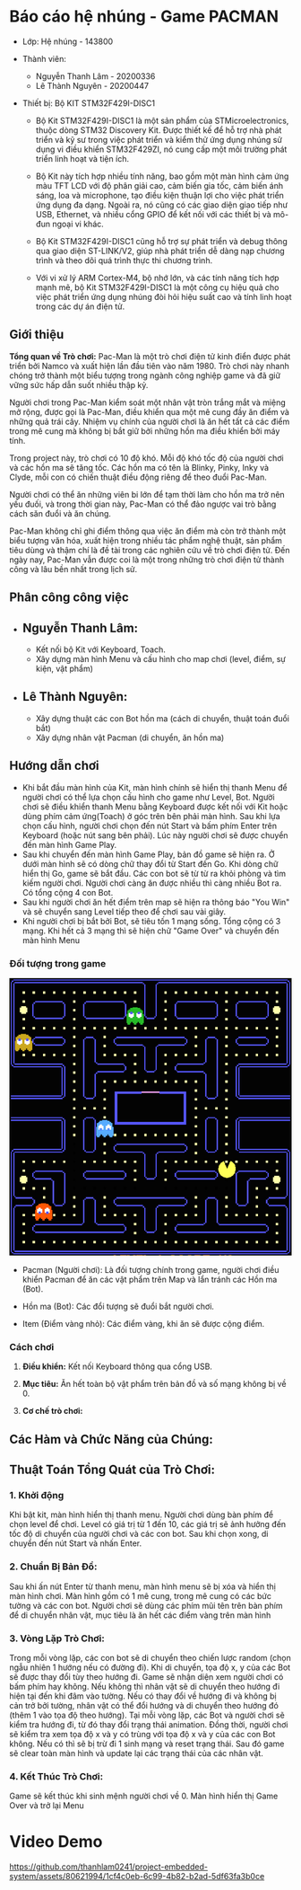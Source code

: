 # Báo cáo hệ nhúng - Game PACMAN

- Lớp: Hệ nhúng - 143800
- Thành viên:
  - Nguyễn Thanh Lâm - 20200336
  - Lê Thành Nguyên - 20200447
- Thiết bị: Bộ KIT STM32F429I-DISC1

  - Bộ Kit STM32F429I-DISC1 là một sản phẩm của STMicroelectronics, thuộc dòng STM32 Discovery Kit. Được thiết kế để hỗ trợ nhà phát triển và kỹ sư trong việc phát triển và kiểm thử ứng dụng nhúng sử dụng vi điều khiển STM32F429ZI, nó cung cấp một môi trường phát triển linh hoạt và tiện ích.

  - Bộ Kit này tích hợp nhiều tính năng, bao gồm một màn hình cảm ứng màu TFT LCD với độ phân giải cao, cảm biến gia tốc, cảm biến ánh sáng, loa và microphone, tạo điều kiện thuận lợi cho việc phát triển ứng dụng đa dạng. Ngoài ra, nó cũng có các giao diện giao tiếp như USB, Ethernet, và nhiều cổng GPIO để kết nối với các thiết bị và mô-đun ngoại vi khác.

  - Bộ Kit STM32F429I-DISC1 cũng hỗ trợ sự phát triển và debug thông qua giao diện ST-LINK/V2, giúp nhà phát triển dễ dàng nạp chương trình và theo dõi quá trình thực thi chương trình.

  - Với vi xử lý ARM Cortex-M4, bộ nhớ lớn, và các tính năng tích hợp mạnh mẽ, bộ Kit STM32F429I-DISC1 là một công cụ hiệu quả cho việc phát triển ứng dụng nhúng đòi hỏi hiệu suất cao và tính linh hoạt trong các dự án điện tử.

## Giới thiệu

<!-- %<Khái quát về trò chơi>% -->

**Tổng quan về Trò chơi:**
Pac-Man là một trò chơi điện tử kinh điển được phát triển bởi Namco và xuất hiện lần đầu tiên vào năm 1980. Trò chơi này nhanh chóng trở thành một biểu tượng trong ngành công nghiệp game và đã giữ vững sức hấp dẫn suốt nhiều thập kỷ.

Người chơi trong Pac-Man kiểm soát một nhân vật tròn trắng mắt và miệng mở rộng, được gọi là Pac-Man, điều khiển qua một mê cung đầy ăn điểm và những quả trái cây. Nhiệm vụ chính của người chơi là ăn hết tất cả các điểm trong mê cung mà không bị bắt giữ bởi những hồn ma điều khiển bởi máy tính.

Trong project này, trò chơi có 10 độ khó. Mỗi độ khó tốc độ của người chơi và các hồn ma sẽ tăng tốc. Các hồn ma có tên là Blinky, Pinky, Inky và Clyde, mỗi con có chiến thuật điều động riêng để theo đuổi Pac-Man.

Người chơi có thể ăn những viên bi lớn để tạm thời làm cho hồn ma trở nên yếu đuối, và trong thời gian này, Pac-Man có thể đảo ngược vai trò bằng cách săn đuổi và ăn chúng.

Pac-Man không chỉ ghi điểm thông qua việc ăn điểm mà còn trở thành một biểu tượng văn hóa, xuất hiện trong nhiều tác phẩm nghệ thuật, sản phẩm tiêu dùng và thậm chí là đề tài trong các nghiên cứu về trò chơi điện tử. Đến ngày nay, Pac-Man vẫn được coi là một trong những trò chơi điện tử thành công và lâu bền nhất trong lịch sử.

## Phân công công việc

- ## Nguyễn Thanh Lâm:

  - Kết nối bộ Kit với Keyboard, Toach.
  - Xây dựng màn hình Menu và cấu hình cho map chơi (level, điểm, sự kiện, vật phẩm)

- ## Lê Thành Nguyên:
  - Xây dựng thuật các con Bot hồn ma (cách di chuyển, thuật toán đuổi bắt)
  - Xây dựng nhân vật Pacman (di chuyển, ăn hồn ma)

## Hướng dẫn chơi

- Khi bắt đầu màn hình của Kit, màn hình chính sẽ hiển thị thanh Menu để người chơi có thể lựa chọn cấu hình cho game như Level, Bot. Người chơi sẽ điều khiển thanh Menu bằng Keyboard được kết nối với Kit hoặc dùng phím cảm ứng(Toach) ở góc trên bên phải màn hình. Sau khi lựa chọn cấu hình, người chơi chọn đến nút Start và bấm phím Enter trên Keyboard (hoặc nút sang bên phải). Lúc này người chơi sẽ được chuyển đến màn hình Game Play.
- Sau khi chuyển đến màn hình Game Play, bản đồ game sẽ hiện ra. Ở dưới màn hình sẽ có dòng chữ thay đổi từ Start đến Go. Khi dòng chữ hiển thị Go, game sẽ bắt đầu. Các con bot sẽ từ từ ra khỏi phòng và tìm kiếm người chơi. Người chơi càng ăn được nhiều thì càng nhiều Bot ra. Có tổng cộng 4 con Bot.
- Sau khi người chơi ăn hết điểm trên map sẽ hiện ra thông báo "You Win" và sẽ chuyển sang Level tiếp theo để chơi sau vài giây.
- Khi người chơi bị bắt bởi Bot, sẽ tiêu tốn 1 mạng sống. Tổng cộng có 3 mạng. Khi hết cả 3 mạng thì sẽ hiện chữ "Game Over" và chuyển đến màn hình Menu

### Đối tượng trong game

![Alt text](image/map.jpg)

- Pacman (Người chơi): Là đối tượng chính trong game, người chơi điều khiển Pacman để ăn các vật phẩm trên Map và lẩn tránh các Hồn ma (Bot).

- Hồn ma (Bot):
  Các đổi tượng sẽ đuổi bắt người chơi.

- Item (Điểm vàng nhỏ): Các điểm vàng, khi ăn sẽ được cộng điểm.

### Cách chơi

1. **Điều khiển:**
   Kết nối Keyboard thông qua cổng USB.
2. **Mục tiêu:**
   Ăn hết toàn bộ vật phẩm trên bản đồ và số mạng không bị về 0.

3. **Cơ chế trò chơi:**

## Các Hàm và Chức Năng của Chúng:

## Thuật Toán Tổng Quát của Trò Chơi:

### 1. **Khởi động**

Khi bật kit, màn hình hiển thị thanh menu. Người chơi dùng bàn phím để chọn level để chơi. Level có giá trị từ 1 đến 10, các giá trị sẽ ảnh hưởng đến tốc độ di chuyển của người chơi và các con bot. Sau khi chọn xong, di chuyển đến nút Start và nhấn Enter.

### 2. **Chuẩn Bị Bản Đồ**:

Sau khi ấn nút Enter từ thanh menu, màn hình menu sẽ bị xóa và hiển thị màn hình chơi. Màn hình gồm có 1 mê cung, trong mê cung có các bức tường và các con bot. Người chơi sẽ dùng các phím mũi tên trên bàn phím để di chuyển nhân vật, mục tiêu là ăn hết các điểm vàng trên màn hình

### 3. **Vòng Lặp Trò Chơi**:

Trong mỗi vòng lặp, các con bot sẽ di chuyển theo chiến lược random (chọn ngẫu nhiên 1 hướng nếu có đường đi). Khi di chuyển, tọa độ x, y của các Bot sẽ được thay đổi tùy theo hướng đi.
Game sẽ nhận diện xem người chơi có bấm phím hay không. Nếu không thì nhân vật sẽ di chuyển theo hướng đi hiện tại đến khi đâm vào tường. Nếu có thay đổi về hướng đi và không bị cản trở bởi tường, nhân vật có thể đổi hướng và di chuyển theo hướng đó (thêm 1 vào tọa độ theo hướng).
Tại mỗi vòng lặp, các Bot và người chơi sẽ kiểm tra hướng đi, từ đó thay đổi trạng thái animation. Đồng thời, người chơi sẽ kiểm tra xem tọa độ x và y có trùng với tọa độ x và y của các con Bot không. Nếu có thì sẽ bị trừ đi 1 sinh mạng và reset trạng thái.
Sau đó game sẽ clear toàn màn hình và update lại các trạng thái của các nhân vật.

### 4. **Kết Thúc Trò Chơi**:

Game sẽ kết thúc khi sinh mệnh người chơi về 0. Màn hình hiển thị Game Over và trở lại Menu

# Video Demo


https://github.com/thanhlam0241/project-embedded-system/assets/80621994/1cf4c0eb-6c99-4b82-b2ad-5df63fa3b0ce





